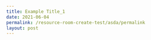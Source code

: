 ```yaml
---
title: Example Title_1
date: 2021-06-04
permalink: /resource-room-create-test/asda/permalink
layout: post
---
```

